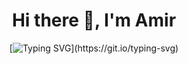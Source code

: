 <div align="center">

# Hi there 👋, I'm Amir

[![Typing SVG](https://readme-typing-svg.demolab.com?font=Fira+Code&size=20&pause=1000&color=F78300&background=FF121200&lines=DO+NOT+BUY+ME+A+COFFEE+%F0%9F%9A%AB%E2%98%95;My+Cyber-Vending+Machine+will+%F0%9F%A4%96.)](https://git.io/typing-svg)

